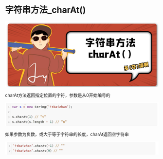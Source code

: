 <h1>字符串方法_charAt()</h1>

![Alt text](image-1.png)

charAt方法返回指定位置的字符，参数是从0开始编号的

![Alt text](image-2.png)

如果参数为负数，或大于等于字符串的长度，charAt返回空字符串

![Alt text](image-3.png)